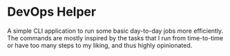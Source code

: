 # DevOps Helper

A simple CLI application to run some basic day-to-day jobs more efficiently.<br>
The commands are mostly inspired by the tasks that I run from time-to-time or have too many steps to my liking, and thus highly opinionated.
